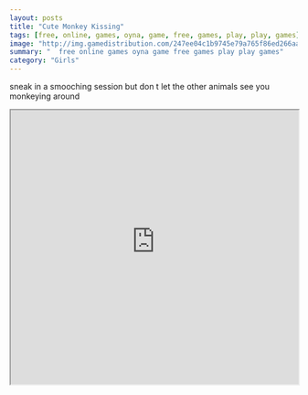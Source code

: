 ```yaml
---
layout: posts
title: "Cute Monkey Kissing"
tags: [free, online, games, oyna, game, free, games, play, play, games]
image: "http://img.gamedistribution.com/247ee04c1b9745e79a765f86ed266aa1.jpg"
summary: "  free online games oyna game free games play play games"
category: "Girls"
---
```


sneak in a smooching session but don t let the other animals see you monkeying around

<iframe width="100%" height="480px;" src="http://flash.gamedistribution.com?game=247ee04c1b9745e79a765f86ed266aa1"></iframe>